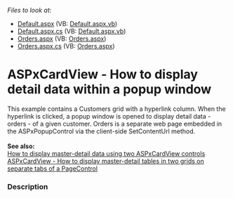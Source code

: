 <!-- default file list -->
*Files to look at*:

* [Default.aspx](./CS/Default.aspx) (VB: [Default.aspx.vb](./VB/Default.aspx.vb))
* [Default.aspx.cs](./CS/Default.aspx.cs) (VB: [Default.aspx.vb](./VB/Default.aspx.vb))
* [Orders.aspx](./CS/Orders.aspx) (VB: [Orders.aspx](./VB/Orders.aspx))
* [Orders.aspx.cs](./CS/Orders.aspx.cs) (VB: [Orders.aspx](./VB/Orders.aspx))
<!-- default file list end -->
# ASPxCardView - How to display detail data within a popup window


This example contains a Customers grid with a hyperlink column. When the hyperlink is clicked, a popup window is opened to display detail data - orders - of a given customer. Orders is a separate web page embedded in the ASPxPopupControl via the client-side SetContentUrl method.<br><br><strong>See also:</strong><br><a href="https://www.devexpress.com/Support/Center/Example/Details/T272616">How to display master-detail data using two ASPxCardView controls</a><br><a href="https://www.devexpress.com/Support/Center/Example/Details/T339546">ASPxCardView - How to display master-detail tables in two grids on separate tabs of a PageControl</a>


<h3>Description</h3>

&nbsp;

<br/>


